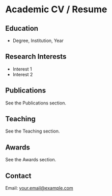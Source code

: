 # Academic CV / Resume

## Education
- Degree, Institution, Year

## Research Interests
- Interest 1
- Interest 2

## Publications
See the Publications section.

## Teaching
See the Teaching section.

## Awards
See the Awards section.

## Contact
Email: your.email@example.com
